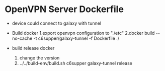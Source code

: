 # OpenVPN Server Dockerfile

* device could connect to galaxy with tunnel
       
* Build docker
    1.export openvpn configuration to "./etc"
    2.docker build --no-cache -t c6supper/galaxy-tunnel -f Dockerfile ./

* build release docker
    1. change the version
    2. ../../build-env/build.sh c6supper galaxy-tunnel release